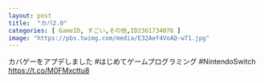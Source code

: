 ```yaml
---
layout: post
title:  "カバ2.0"
categories: [ GameID, すごい,その他,ID2361734076 ]
image: "https://pbs.twimg.com/media/E32Aef4VoAQ-w71.jpg"
---
```

カバゲーをアプデしました
 #はじめてゲームプログラミング #NintendoSwitch https://t.co/M0FMxcttu8
